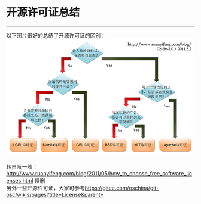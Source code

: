 # 开源许可证总结
---

以下图片很好的总结了开源许可证的区别：</br>
![开源协议区别图](images/开源协议.png "开源协议区别图")

转自阮一峰：<http://www.ruanyifeng.com/blog/2011/05/how_to_choose_free_software_licenses.html> 侵删</br>
另外一些开源许可证，大家可参考<https://gitee.com/oschina/git-osc/wikis/pages?title=License&parent=>
